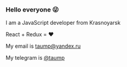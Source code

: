 ### Hello everyone 😜

I am a JavaScript developer from Krasnoyarsk

React + Redux = ❤️

My email is [taump@yandex.ru](mailto:taump@yandex.ru)

My telegram is [@taump](http://t.me/taump)
